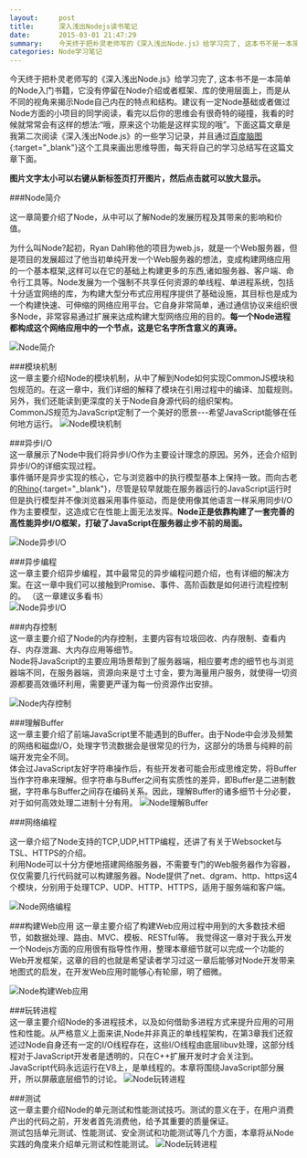 ```yaml
---
layout:     post
title:      深入浅出Nodejs读书笔记
date:       2015-03-01 21:47:29
summary:    今天终于把朴灵老师写的《深入浅出Node.js》给学习完了, 这本书不是一本简单的Node入门书籍，它没有停留在Node介绍或者框架、库的使用层面上，而是从不同的视角来揭示Node自己内在的特点和结构。建议有一定Node基础或者做过Node方面的小项目的同学阅读，看完以后你的思维会有很奇特的碰撞，我看的时候就常常会有这样的想法:“哦，原来这个功能是这样实现的哦”。下面这篇文章是我第二次阅读《深入浅出Node.js》的一些学习记录，并且通过百度脑图这个工具来画出思维导图，每天将自己的学习总结写在这篇文章下面。
categories: Node学习笔记
---
```


今天终于把朴灵老师写的《深入浅出Node.js》给学习完了, 这本书不是一本简单的Node入门书籍，它没有停留在Node介绍或者框架、库的使用层面上，而是从不同的视角来揭示Node自己内在的特点和结构。建议有一定Node基础或者做过Node方面的小项目的同学阅读，看完以后你的思维会有很奇特的碰撞，我看的时候就常常会有这样的想法:“哦，原来这个功能是这样实现的哦”。下面这篇文章是我第二次阅读《深入浅出Node.js》的一些学习记录，并且通过[百度脑图](http://naotu.baidu.com/){:target="_blank"}这个工具来画出思维导图，每天将自己的学习总结写在这篇文章下面。  

**图片文字太小可以右键从新标签页打开图片，然后点击就可以放大显示。**

###Node简介

这一章简要介绍了Node，从中可以了解Node的发展历程及其带来的影响和价值。

为什么叫Node?起初，Ryan Dahl称他的项目为web.js，就是一个Web服务器，但是项目的发展超过了他当初单纯开发一个Web服务器的想法，变成构建网络应用的一个基本框架,这样可以在它的基础上构建更多的东西,诸如服务器、客户端、命令行工具等。Node发展为一个强制不共享任何资源的单线程、单进程系统，包括十分适宜网络的库，为构建大型分布式应用程序提供了基础设施，其目标也是成为一个构建快速、可伸缩的网络应用平台。它自身非常简单，通过通信协议来组织很多Node，非常容易通过扩展来达成构建大型网络应用的目的。**每一个Node进程都构成这个网络应用中的一个节点，这是它名字所含意义的真谛。**
  
![Node简介](http://7vihmc.com1.z0.glb.clouddn.com/Node1.png)

###模块机制  
这一章主要介绍Node的模块机制，从中了解到Node如何实现CommonJS模块和包规范的。在这一章中，我们详细的解释了模块在引用过程中的编译、加载规则。另外，我们还能读到更深度的关于Node自身源代码的组织架构。  
CommonJS规范为JavaScript定制了一个美好的愿景---希望JavaScript能够在任何地方运行。
![Node模块机制](http://7vihmc.com1.z0.glb.clouddn.com/Node2.png)


###异步I/O  
这一章展示了Node中我们将异步I/O作为主要设计理念的原因。另外，还会介绍到异步I/O的详细实现过程。   
事件循环是异步实现的核心，它与浏览器中的执行模型基本上保持一致。而向古老的[Rhino](https://developer.mozilla.org/zh-CN/docs/Mozilla/Projects/Rhino){:target="_blank"}，尽管是较早就能在服务器运行的JavaScript运行时但是执行模型并不像浏览器采用事件驱动，而是使用像其他语言一样采用同步I/O作为主要模型，这造成它在性能上面无法发挥。**Node正是依靠构建了一套完善的高性能异步I/O框架，打破了JavaScript在服务器止步不前的局面。**  

![Node异步I/O](http://7vihmc.com1.z0.glb.clouddn.com/Node3.png)

###异步编程  
这一章主要介绍异步编程，其中最常见的异步编程问题介绍，也有详细的解决方案。在这一章中我们可以接触到Promise、事件、高阶函数是如何进行流程控制的。 （这一章建议多看书）    
![Node异步I/O](http://7vihmc.com1.z0.glb.clouddn.com/Node4.png)


###内存控制  
这一章主要介绍了Node的内存控制，主要内容有垃圾回收、内存限制、查看内存、内存泄漏、大内存应用等细节。   
Node将JavaScript的主要应用场景帮到了服务器端，相应要考虑的细节也与浏览器端不同，在服务器端，资源向来是寸土寸金，要为海量用户服务，就使得一切资源都要高效循环利用，需要更严谨为每一份资源作出安排。

![Node内存控制](http://7vihmc.com1.z0.glb.clouddn.com/Node5.png)

###理解Buffer  
这一章主要介绍了前端JavaScript里不能遇到的Buffer。由于Node中会涉及频繁的网络和磁盘I/O，处理字节流数据会是很常见的行为，这部分的场景与纯粹的前端开发完全不同。  
体会过JavaScript友好字符串操作后，有些开发者可能会形成思维定势，将Buffer当作字符串来理解。但字符串与Buffer之间有实质性的差异，即Buffer是二进制数据，字符串与Buffer之间存在编码关系。因此，理解Buffer的诸多细节十分必要，对于如何高效处理二进制十分有用。
![Node理解Buffer](http://7vihmc.com1.z0.glb.clouddn.com/Node6.png)

###网络编程

这一章介绍了Node支持的TCP,UDP,HTTP编程，还讲了有关于Websocket与TSL、HTTPS的介绍。  
利用Node可以十分方便地搭建网络服务器，不需要专门的Web服务器作为容器，仅仅需要几行代码就可以构建服务器。Node提供了net、dgram、http、https这4个模块，分别用于处理TCP、UDP、HTTP、HTTPS，适用于服务端和客户端。

![Node网络编程](http://7vihmc.com1.z0.glb.clouddn.com/Node7.png)  

###构建Web应用
这一章主要介绍了构建Web应用过程中用到的大多数技术细节，如数据处理、路由、MVC、模板、RESTful等。
我觉得这一章对于我么开发一个Nodejs方面的应用很有指导性作用，整理本章细节就可以完成一个功能的Web开发框架，这章的目的也就是希望读者学习过这一章后能够对Node开发带来地图式的启发，在开发Web应用时能够心有轮廓，明了细微。

![Node构建Web应用](http://7vihmc.com1.z0.glb.clouddn.com/Node8.png)  

###玩转进程    
这一章主要介绍Node的多进程技术，以及如何借助多进程方式来提升应用的可用性和性能。从严格意义上面来讲,Node并非真正的单线程架构，在第3章我们还叙述过Node自身还有一定的I/O线程存在，这些I/O线程由底层libuv处理，这部分线程对于JavaScript开发者是透明的，只在C++扩展开发时才会关注到。JavaScript代码永远运行在V8上，是单线程的。本章将围绕JavaScript部分展开，所以屏蔽底层细节的讨论。
![Node玩转进程](http://7vihmc.com1.z0.glb.clouddn.com/Node9.png)  

###测试   
这一章主要介绍Node的单元测试和性能测试技巧。测试的意义在于，在用户消费产出的代码之前，开发者首先消费他，给予其重要的质量保证。   
测试包括单元测试、性能测试、安全测试和功能测试等几个方面，本章将从Node实践的角度来介绍单元测试和性能测试。
![Node玩转进程](http://7vihmc.com1.z0.glb.clouddn.com/Node10.png)  


